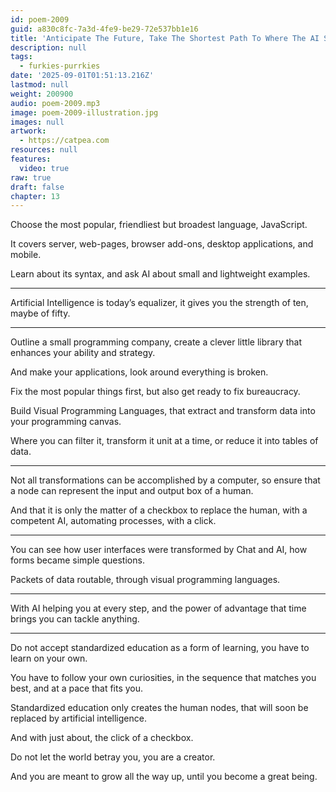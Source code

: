 ```yaml
---
id: poem-2009
guid: a830c8fc-7a3d-4fe9-be29-72e537bb1e16
title: 'Anticipate The Future, Take The Shortest Path To Where The AI Shines: Programming'
description: null
tags:
  - furkies-purrkies
date: '2025-09-01T01:51:13.216Z'
lastmod: null
weight: 200900
audio: poem-2009.mp3
image: poem-2009-illustration.jpg
images: null
artwork:
  - https://catpea.com
resources: null
features:
  video: true
raw: true
draft: false
chapter: 13
---
```


Choose the most popular,
friendliest but broadest language, JavaScript.

It covers server, web-pages, browser add-ons,
desktop applications, and mobile.

Learn about its syntax,
and ask AI about small and lightweight examples.

---

Artificial Intelligence is today’s equalizer,
it gives you the strength of ten, maybe of fifty.

---

Outline a small programming company,
create a clever little library that enhances your ability and strategy.

And make your applications,
look around everything is broken.

Fix the most popular things first,
but also get ready to fix bureaucracy.

Build Visual Programming Languages,
that extract and transform data into your programming canvas.

Where you can filter it, transform it unit at a time,
or reduce it into tables of data.

----

Not all transformations can be accomplished by a computer,
so ensure that a node can represent the input and output box of a human.

And that it is only the matter of a checkbox to replace the human,
with a competent AI, automating processes, with a click.

---

You can see how user interfaces were transformed by Chat and AI,
how forms became simple questions.

Packets of data routable,
through visual programming languages.

---

With AI helping you at every step,
and the power of advantage that time brings you can tackle anything.

---

Do not accept standardized education as a form of learning,
you have to learn on your own.

You have to follow your own curiosities,
in the sequence that matches you best, and at a pace that fits you.

Standardized education only creates the human nodes,
that will soon be replaced by artificial intelligence.

And with just about,
the click of a checkbox.

Do not let the world betray you,
you are a creator.

And you are meant to grow all the way up,
until you become a great being.
